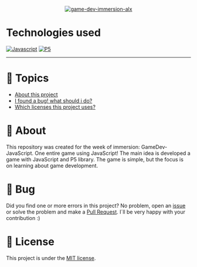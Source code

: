 <p align="center"> 
  <a href="https://ibb.co/8sJ0H8N"><img src="https://i.ibb.co/MSbsmNZ/game-dev-immersion-alx.png" alt="game-dev-immersion-alx" border="0"></a>
</p>
<p align="center">

# Technologies used
[![Javascript](https://img.shields.io/badge/JavaScript-%3E%3D%20ES6%2B-black)](https://www.javascript.com/)
[![P5](https://img.shields.io/badge/P5-JavaScript-black)](https://p5js.org/)

</p>

---
# :pushpin: Topics
* [About this project](#rocket-about)
* [I found a bug! what should i do?](#bug-bug)
* [Which licenses this project uses?](#closed_book-license)
# :rocket: About
This repository was created for the week of immersion: GameDev-JavaScript. One entire game using JavaScript! The main idea is developed a game with JavaScript and P5 library. The game is simple, but the focus is on learning about game development.
# :bug: Bug
Did you find one or more errors in this project? No problem, open an [issue](https://github.com/AlexandreALX/Game-Dev-Immersion/issues) or solve the problem and make a [Pull Request](https://github.com/AlexandreALX/Game-Dev-Immersion/pulls). I´ll be very happy with your contribution :)
# :closed_book: License
This project is under the [MIT license](https://opensource.org/licenses/MIT).
